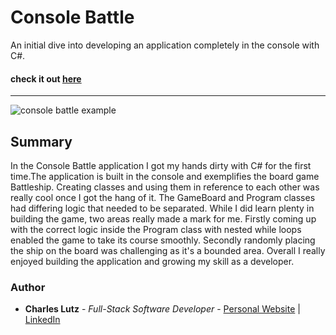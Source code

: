 # Console Battle

An initial dive into developing an application completely in the console with C#.


#### check it out [here]()


---
![console battle example](https://user-images.githubusercontent.com/103493003/226859146-dc5401dc-c90a-4a72-aa3c-b26d44e40ede.JPG)



## Summary

In the Console Battle application I got my hands dirty with C# for 
the first time.The application is built in the console and exemplifies
the board game Battleship. Creating classes and using them in reference
to each other was really cool once I got the hang of it. The GameBoard 
and Program classes had differing logic that needed to be separated.
While I did learn plenty in building the game, two areas really 
made a mark for me. Firstly coming up with the correct logic inside
the Program class with nested while loops enabled the game to take 
its course smoothly. Secondly randomly placing the ship on the board
was challenging as it's a bounded area. Overall I really enjoyed
building the application and growing my skill as a developer.

### Author
* __Charles Lutz__ - *Full-Stack Software Developer* - [Personal Website](https://master--resplendent-cocada-4ee40d.netlify.app/) | [LinkedIn](https://www.linkedin.com/in/CharlesCarMichaelLutz)
